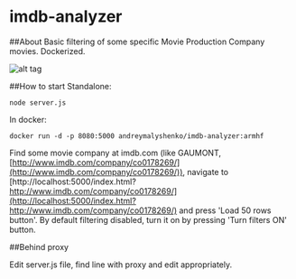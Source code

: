 # imdb-analyzer

##About
Basic filtering of some specific Movie Production Company movies. Dockerized.

![alt tag](https://raw.githubusercontent.com/anabolyc/imdb-analyzer/master/img/screenshot.png)

##How to start
Standalone:
```    
node server.js
```
In docker:
```
docker run -d -p 8080:5000 andreymalyshenko/imdb-analyzer:armhf
```
Find some movie company at imdb.com (like GAUMONT, [http://www.imdb.com/company/co0178269/](http://www.imdb.com/company/co0178269/)), navigate to [http://localhost:5000/index.html?http://www.imdb.com/company/co0178269/](http://localhost:5000/index.html?http://www.imdb.com/company/co0178269/) and press 'Load 50 rows button'. By default filtering disabled, turn it on by pressing 'Turn filters ON' button.

##Behind proxy

Edit server.js file, find line with proxy and edit appropriately.
